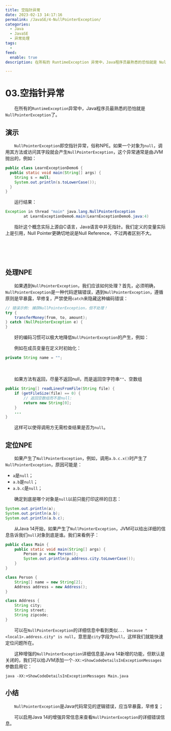 ```yaml
---
title: 空指针异常
date: 2023-02-13 14:17:16
permalink: /JavaSE/4-NullPointerException/
categories:
  - Java
  - JavaSE
  - 异常处理
tags:
  - 
feed:
  enable: true
description: 在所有的 RuntimeException 异常中，Java程序员最熟悉的恐怕就是 NullPointerException 了。

---
```



# 03.空指针异常

　　在所有的`RuntimeException`异常中，Java程序员最熟悉的恐怕就是`NullPointerException`了。

<!-- more -->

## 演示

　　`NullPointerException`即空指针异常，俗称NPE。如果一个对象为`null`，调用其方法或访问其字段就会产生`NullPointerException`，这个异常通常是由JVM抛出的，例如：

```java
public class LearnExceptionDemo6 {
  public static void main(String[] args) {
    String s = null;
    System.out.println(s.toLowerCase());
  }
}
```

　　运行结果：

```java
Exception in thread "main" java.lang.NullPointerException
        at LearnExceptionDemo6.main(LearnExceptionDemo6.java:4)
```

　　指针这个概念实际上源自C语言，Java语言中并无指针。我们定义的变量实际上是引用，Null Pointer更确切地说是Null Reference，不过两者区别不大。

　　‍

　　‍

## 处理NPE

　　如果遇到`NullPointerException`，我们应该如何处理？首先，必须明确，`NullPointerException`是一种代码逻辑错误，遇到`NullPointerException`，遵循原则是早暴露，早修复，严禁使用`catch`来隐藏这种编码错误：

```java
// 错误示例: 捕获NullPointerException，但不处理！
try {
    transferMoney(from, to, amount);
} catch (NullPointerException e) {
}
```

　　好的编码习惯可以极大地降低`NullPointerException`的产生，例如：

　　例如在成员变量在定义时初始化：

```java
private String name = "";
```

　　‍

　　如果方法有返回，尽量不返回null，而是返回空字符串`""`、空数组

```java
public String[] readLinesFromFile(String file) {
    if (getFileSize(file) == 0) {
        // 返回空数组而不是null:
        return new String[0];
    }
    ...
}
```

　　这样可以使得调用方无需检查结果是否为`null`。

## 定位NPE

　　如果产生了`NullPointerException`，例如，调用`a.b.c.x()`时产生了`NullPointerException`，原因可能是：

* `a`是`null`；
* `a.b`是`null`；
* `a.b.c`是`null`；

　　确定到底是哪个对象是`null`以前只能打印这样的日志：

```java
System.out.println(a);
System.out.println(a.b);
System.out.println(a.b.c);
```

　　从Java 14开始，如果产生了`NullPointerException`，JVM可以给出详细的信息告诉我们`null`对象到底是谁。我们来看例子：

```java
public class Main {
    public static void main(String[] args) {
        Person p = new Person();
        System.out.println(p.address.city.toLowerCase());
    }
}

class Person {
    String[] name = new String[2];
    Address address = new Address();
}

class Address {
    String city;
    String street;
    String zipcode;
}

```

　　可以在`NullPointerException`的详细信息中看到类似`... because "<local1>.address.city" is null`，意思是`city`字段为`null`，这样我们就能快速定位问题所在。

　　这种增强的`NullPointerException`详细信息是Java 14新增的功能，但默认是关闭的，我们可以给JVM添加一个`-XX:+ShowCodeDetailsInExceptionMessages`参数启用它：

```
java -XX:+ShowCodeDetailsInExceptionMessages Main.java
```

## 小结

　　`NullPointerException`是Java代码常见的逻辑错误，应当早暴露，早修复；

　　可以启用Java 14的增强异常信息来查看`NullPointerException`的详细错误信息。

